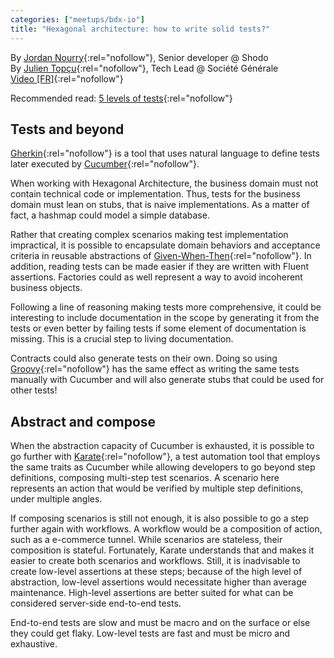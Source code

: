 ```yaml
---
categories: ["meetups/bdx-io"]
title: "Hexagonal architecture: how to write solid tests?"
---
```


By [Jordan Nourry](https://twitter.com/jknourry){:rel="nofollow"}, Senior developer @ Shodo  
By [Julien Topçu](https://twitter.com/julientopcu){:rel="nofollow"}, Tech Lead @ Société Générale  
[Video \[FR\]](https://www.youtube.com/watch?v=v--zkIEciq4){:rel="nofollow"}

Recommended read: [5 levels of tests](https://martinfowler.com/articles/microservice-testing/#conclusion-summary){:rel="nofollow"}

## Tests and beyond

[Gherkin](https://cucumber.io/docs/gherkin/){:rel="nofollow"} is a tool that uses natural language to define tests later
executed by [Cucumber](https://cucumber.io/){:rel="nofollow"}.

When working with Hexagonal Architecture, the business domain must not contain technical code or implementation. Thus,
tests for the business domain must lean on stubs, that is naive implementations. As a matter of fact, a hashmap could
model a simple database.

Rather that creating complex scenarios making test implementation impractical, it is possible to encapsulate domain
behaviors and acceptance criteria in reusable abstractions of [Given-When-Then](https://martinfowler.com/bliki/GivenWhenThen.html){:rel="nofollow"}.
In addition, reading tests can be made easier if they are written with Fluent assertions. Factories could as well
represent a way to avoid incoherent business objects.

Following a line of reasoning making tests more comprehensive, it could be interesting to include documentation in the
scope by generating it from the tests or even better by failing tests if some element of documentation is missing. This
is a crucial step to living documentation.

Contracts could also generate tests on their own. Doing so using [Groovy](https://www.groovy-lang.org/){:rel="nofollow"}
has the same effect as writing the same tests manually with Cucumber and will also generate stubs that could be used for
other tests!

## Abstract and compose

When the abstraction capacity of Cucumber is exhausted, it is possible to go further with [Karate](https://intuit.github.io/karate/){:rel="nofollow"},
a test automation tool that employs the same traits as Cucumber while allowing developers to go beyond step definitions,
composing multi-step test scenarios. A scenario here represents an action that would be verified by multiple step
definitions, under multiple angles.

If composing scenarios is still not enough, it is also possible to go a step further again with workflows. A workflow
would be a composition of action, such as a e-commerce tunnel. While scenarios are stateless, their composition is
stateful. Fortunately, Karate understands that and makes it easier to create both scenarios and workflows. Still, it is
inadvisable to create low-level assertions at these steps; because of the high level of abstraction, low-level
assertions would necessitate higher than average maintenance. High-level assertions are better suited for what can be
considered server-side end-to-end tests.

End-to-end tests are slow and must be macro and on the surface or else they could get flaky. Low-level tests are fast
and must be micro and exhaustive.
